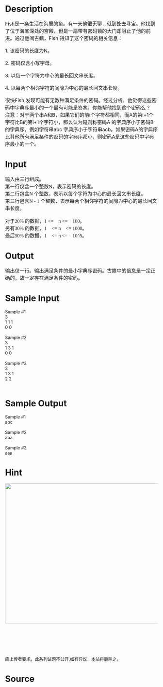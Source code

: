 
# Description

<div class="content"><div align="left"><span style="font-size: 12pt">Fish</span><span style="font-size: 12pt">是一条生活在海里的鱼。有一天他很无聊，就到处去寻宝。他找到了位于海底深处的宫殿，但是一扇带有密码锁的大门却阻止了他的前进。通过翻阅古籍，Fish 得知了这个密码的相关信息：</span></div>
<div align="left"> </div>
<div align="left"><span style="font-size: 12pt">1. </span><span style="font-size: 12pt">该密码的长度为N。</span></div>
<div align="left"> </div>
<div align="left"><span style="font-size: 12pt">2. </span><span style="font-size: 12pt">密码仅含小写字母。</span></div>
<div align="left"> </div>
<div align="left"><span style="font-size: 12pt">3. </span><span style="font-size: 12pt">以每一个字符为中心的最长回文串长度。</span></div>
<div align="left"> </div>
<div align="left"><span style="font-size: 12pt">4. </span><span style="font-size: 12pt">以每两个相邻字符的间隙为中心的最长回文串长度。</span></div>
<div align="left"> </div>
<div align="left"><span style="font-size: 12pt">很快Fish 发现可能有无数种满足条件的密码。经过分析，他觉得这些密码中字典序最小的一个最有可能是答案，你能帮他找到这个密码么？</span></div>
<div align="left"><span style="font-size: 12pt">注意：对于两个串A和B，如果它们的前i个字符都相同，而A的第i+1个字符比B的第i+1个字符小，那么认为是则称密码A 的字典序小于密码B 的字典序，例如字符串abc 字典序小于字符串acb。如果密码A的字典序比其他所有满足条件的密码的字典序都小，则密码A是这些密码中字典序最小的一个。</span></div>
<p></p></div>

# Input

<div class="content"><p class="MsoNormal" align="left" style="margin: 0cm 0cm 0pt; text-align: left; mso-margin-top-alt: auto; mso-margin-bottom-alt: auto; mso-pagination: widow-orphan"><span style="font-size: 12pt; font-family: 宋体; mso-bidi-font-family: 宋体; mso-font-kerning: 0pt">输入由三行组成。<span lang="EN-US"><br/>
</span>第一行仅含一个整数<span lang="EN-US">N</span>，表示密码的长度。<span lang="EN-US"><br/>
</span>第二行包含<span lang="EN-US">N </span>个整数，表示以每个字符为中心的最长回文串长度。<span lang="EN-US"><br/>
</span>第三行包含<span lang="EN-US">N - 1 </span>个整数，表示每两个相邻字符的间隙为中心的最长回文串长度。<span lang="EN-US"><br/>
<br/>
</span>对于<span lang="EN-US">20% </span>的数据，<span lang="EN-US">1 &lt;= n &lt;= 100</span>。<span lang="EN-US"><br/>
</span>另有<span lang="EN-US">30% </span>的数据，<span lang="EN-US">1 &lt;= n &lt;= 1000</span>。<span lang="EN-US"><br/>
</span>最后<span lang="EN-US">50% </span>的数据，<span lang="EN-US">1 &lt;= n &lt;= 10^5</span>。<span lang="EN-US"> <o:p></o:p></span></span></p>
<p></p></div>

# Output

<div class="content"><p class="MsoNormal" align="left" style="margin: 0cm 0cm 0pt; text-align: left; mso-margin-top-alt: auto; mso-margin-bottom-alt: auto; mso-pagination: widow-orphan"><span style="font-size: 12pt; font-family: 宋体; mso-bidi-font-family: 宋体; mso-font-kerning: 0pt">输出仅一行。输出满足条件的最小字典序密码。古籍中的信息是一定正确的，故一定存在满足条件的密码。<span lang="EN-US"><o:p></o:p></span></span></p>
<p class="MsoNormal" align="left" style="margin: 0cm 0cm 0pt; text-align: left; mso-margin-top-alt: auto; mso-margin-bottom-alt: auto; mso-pagination: widow-orphan"><span lang="EN-US" style="font-size: 12pt; font-family: 宋体; mso-bidi-font-family: 宋体; mso-font-kerning: 0pt"><o:p></o:p></span></p></div>

# Sample Input

<div class="content"><span class="sampledata">Sample #1<br/>
3<br/>
1 1 1<br/>
0 0<br/>
<br/>
Sample #2<br/>
3<br/>
1 3 1<br/>
0 0<br/>
<br/>
Sample #3<br/>
3<br/>
1 3 1<br/>
2 2<br/>
<br/>
</span></div>

# Sample Output

<div class="content"><span class="sampledata">Sample #1<br/>
abc<br/>
<br/>
Sample #2<br/>
aba<br/>
<br/>
Sample #3<br/>
aaa<br/>
</span></div>

# Hint

<div class="content"><p></p><p><img height="462" alt="" width="656" src="/source/bzoj/3325/img/aHR0cHM6Ly9seWRzeS5jb20vSnVkZ2VPbmxpbmUvdXBsb2FkLzIwMTMxMi80NC5qcGc=.jpg"/></p><br/>
<p></p><br/>
<p></p><br/>
<p>应上传者要求，此系列试题不公开,如有异议，本站将删除之。</p><p></p></div>

# Source

<div class="content"><p><a href="problemset.php?search="></a></p></div>

